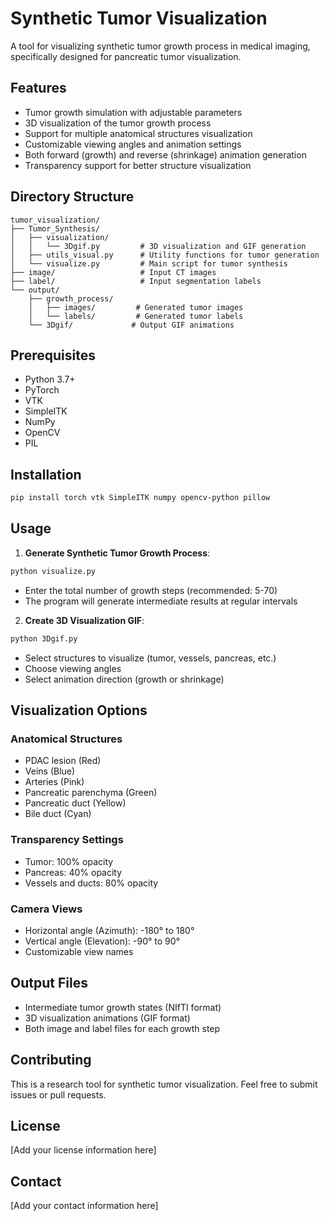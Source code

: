 # Synthetic Tumor Visualization

A tool for visualizing synthetic tumor growth process in medical imaging, specifically designed for pancreatic tumor visualization.

## Features

- Tumor growth simulation with adjustable parameters
- 3D visualization of the tumor growth process
- Support for multiple anatomical structures visualization
- Customizable viewing angles and animation settings
- Both forward (growth) and reverse (shrinkage) animation generation
- Transparency support for better structure visualization

## Directory Structure

```
tumor_visualization/
├── Tumor_Synthesis/
│   ├── visualization/
│   │   └── 3Dgif.py         # 3D visualization and GIF generation
│   ├── utils_visual.py      # Utility functions for tumor generation
│   └── visualize.py         # Main script for tumor synthesis
├── image/                   # Input CT images
├── label/                   # Input segmentation labels
└── output/
    ├── growth_process/
    │   ├── images/         # Generated tumor images
    │   └── labels/         # Generated tumor labels
    └── 3Dgif/             # Output GIF animations
```

## Prerequisites

- Python 3.7+
- PyTorch
- VTK
- SimpleITK
- NumPy
- OpenCV
- PIL

## Installation

```bash
pip install torch vtk SimpleITK numpy opencv-python pillow
```

## Usage

1. **Generate Synthetic Tumor Growth Process**:
```bash
python visualize.py
```
- Enter the total number of growth steps (recommended: 5-70)
- The program will generate intermediate results at regular intervals

2. **Create 3D Visualization GIF**:
```bash
python 3Dgif.py
```
- Select structures to visualize (tumor, vessels, pancreas, etc.)
- Choose viewing angles
- Select animation direction (growth or shrinkage)

## Visualization Options

### Anatomical Structures
- PDAC lesion (Red)
- Veins (Blue)
- Arteries (Pink)
- Pancreatic parenchyma (Green)
- Pancreatic duct (Yellow)
- Bile duct (Cyan)

### Transparency Settings
- Tumor: 100% opacity
- Pancreas: 40% opacity
- Vessels and ducts: 80% opacity

### Camera Views
- Horizontal angle (Azimuth): -180° to 180°
- Vertical angle (Elevation): -90° to 90°
- Customizable view names

## Output Files

- Intermediate tumor growth states (NIfTI format)
- 3D visualization animations (GIF format)
- Both image and label files for each growth step

## Contributing

This is a research tool for synthetic tumor visualization. Feel free to submit issues or pull requests.

## License

[Add your license information here]

## Contact

[Add your contact information here]